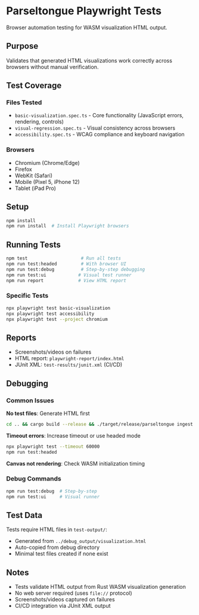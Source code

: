 # Parseltongue Playwright Tests

Browser automation testing for WASM visualization HTML output.

## Purpose

Validates that generated HTML visualizations work correctly across browsers without manual verification.

## Test Coverage

### Files Tested
- `basic-visualization.spec.ts` - Core functionality (JavaScript errors, rendering, controls)
- `visual-regression.spec.ts` - Visual consistency across browsers
- `accessibility.spec.ts` - WCAG compliance and keyboard navigation

### Browsers
- Chromium (Chrome/Edge)
- Firefox
- WebKit (Safari)
- Mobile (Pixel 5, iPhone 12)
- Tablet (iPad Pro)

## Setup

```bash
npm install
npm run install  # Install Playwright browsers
```

## Running Tests

```bash
npm test                    # Run all tests
npm run test:headed         # With browser UI
npm run test:debug          # Step-by-step debugging
npm run test:ui            # Visual test runner
npm run report             # View HTML report
```

### Specific Tests
```bash
npx playwright test basic-visualization
npx playwright test accessibility
npx playwright test --project chromium
```

## Reports

- Screenshots/videos on failures
- HTML report: `playwright-report/index.html`
- JUnit XML: `test-results/junit.xml` (CI/CD)

## Debugging

### Common Issues

**No test files**: Generate HTML first
```bash
cd .. && cargo build --release && ./target/release/parseltongue ingest src/
```

**Timeout errors**: Increase timeout or use headed mode
```bash
npx playwright test --timeout 60000
npm run test:headed
```

**Canvas not rendering**: Check WASM initialization timing

### Debug Commands
```bash
npm run test:debug  # Step-by-step
npm run test:ui     # Visual runner
```

## Test Data

Tests require HTML files in `test-output/`:
- Generated from `../debug_output/visualization.html`
- Auto-copied from debug directory
- Minimal test files created if none exist

## Notes

- Tests validate HTML output from Rust WASM visualization generation
- No web server required (uses `file://` protocol)
- Screenshots/videos captured on failures
- CI/CD integration via JUnit XML output